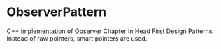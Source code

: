 # ObserverPattern
C++ implementation of Observer Chapter in Head First Design Patterns. Instead of raw pointers, smart pointers are used.

